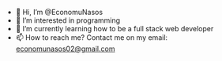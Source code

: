- 👋 Hi, I’m @EconomuNasos
- 👀 I’m interested in programming
- 🌱 I’m currently learning how to be a full stack web developer
- 📫 How to reach me? Contact me on my email: economunasos02@gmail.com

<!---
EconomuNasos/EconomuNasos is a ✨ special ✨ repository because its `README.md` (this file) appears on your GitHub profile.
You can click the Preview link to take a look at your changes.
--->
